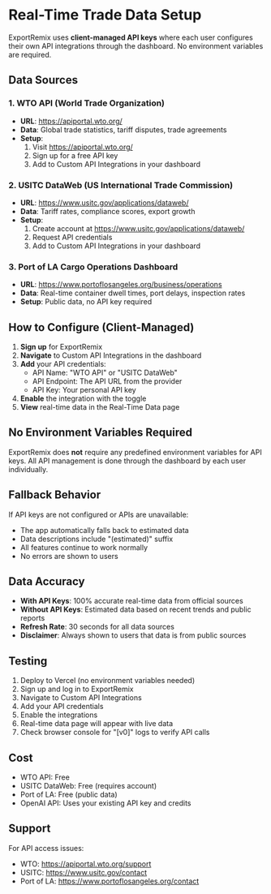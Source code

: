 # Real-Time Trade Data Setup

ExportRemix uses **client-managed API keys** where each user configures their own API integrations through the dashboard. No environment variables are required.

## Data Sources

### 1. WTO API (World Trade Organization)
- **URL**: https://apiportal.wto.org/
- **Data**: Global trade statistics, tariff disputes, trade agreements
- **Setup**: 
  1. Visit https://apiportal.wto.org/
  2. Sign up for a free API key
  3. Add to Custom API Integrations in your dashboard

### 2. USITC DataWeb (US International Trade Commission)
- **URL**: https://www.usitc.gov/applications/dataweb/
- **Data**: Tariff rates, compliance scores, export growth
- **Setup**:
  1. Create account at https://www.usitc.gov/applications/dataweb/
  2. Request API credentials
  3. Add to Custom API Integrations in your dashboard

### 3. Port of LA Cargo Operations Dashboard
- **URL**: https://www.portoflosangeles.org/business/operations
- **Data**: Real-time container dwell times, port delays, inspection rates
- **Setup**: Public data, no API key required

## How to Configure (Client-Managed)

1. **Sign up** for ExportRemix
2. **Navigate** to Custom API Integrations in the dashboard
3. **Add** your API credentials:
   - API Name: "WTO API" or "USITC DataWeb"
   - API Endpoint: The API URL from the provider
   - API Key: Your personal API key
4. **Enable** the integration with the toggle
5. **View** real-time data in the Real-Time Data page

## No Environment Variables Required

ExportRemix does **not** require any predefined environment variables for API keys. All API management is done through the dashboard by each user individually.

## Fallback Behavior

If API keys are not configured or APIs are unavailable:
- The app automatically falls back to estimated data
- Data descriptions include "(estimated)" suffix
- All features continue to work normally
- No errors are shown to users

## Data Accuracy

- **With API Keys**: 100% accurate real-time data from official sources
- **Without API Keys**: Estimated data based on recent trends and public reports
- **Refresh Rate**: 30 seconds for all data sources
- **Disclaimer**: Always shown to users that data is from public sources

## Testing

1. Deploy to Vercel (no environment variables needed)
2. Sign up and log in to ExportRemix
3. Navigate to Custom API Integrations
4. Add your API credentials
5. Enable the integrations
6. Real-time data page will appear with live data
7. Check browser console for "[v0]" logs to verify API calls

## Cost

- WTO API: Free
- USITC DataWeb: Free (requires account)
- Port of LA: Free (public data)
- OpenAI API: Uses your existing API key and credits

## Support

For API access issues:
- WTO: https://apiportal.wto.org/support
- USITC: https://www.usitc.gov/contact
- Port of LA: https://www.portoflosangeles.org/contact
